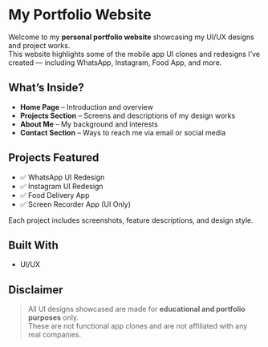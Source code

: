 #  My Portfolio Website

Welcome to my **personal portfolio website** showcasing my UI/UX designs and project works.  
This website highlights some of the mobile app UI clones and redesigns I’ve created — including WhatsApp, Instagram, Food App, and more.


## What’s Inside?

- **Home Page** – Introduction and overview
- **Projects Section** – Screens and descriptions of my design works
- **About Me** – My background and interests
- **Contact Section** – Ways to reach me via email or social media

##  Projects Featured

- ✅ WhatsApp UI Redesign
- ✅ Instagram UI Redesign
- ✅ Food Delivery App
- ✅ Screen Recorder App (UI Only)

Each project includes screenshots, feature descriptions, and design style.

##  Built With

- UI/UX

##  Disclaimer

> All UI designs showcased are made for **educational and portfolio purposes** only.  
> These are not functional app clones and are not affiliated with any real companies.




